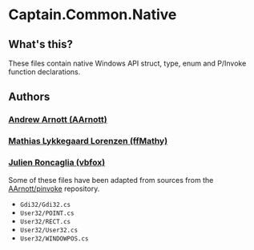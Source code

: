 ﻿# Captain.Common.Native
## What's this?
These files contain native Windows API struct, type, enum and P/Invoke function declarations.

## Authors
### [Andrew Arnott (AArnott)](https://github.com/AArnott)
### [Mathias Lykkegaard Lorenzen (ffMathy)](https://github.com/ffMathy)
### [Julien Roncaglia (vbfox)](https://github.com/vbfox)
Some of these files have been adapted from sources from the [AArnott/pinvoke](https://github.com/AArnott/pinvoke)
repository.

- `Gdi32/Gdi32.cs`
- `User32/POINT.cs`
- `User32/RECT.cs`
- `User32/User32.cs`
- `User32/WINDOWPOS.cs`